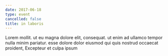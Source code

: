 ```yaml
---
date: 2017-06-18
type: event
cancelled: false
title: in laboris
---
```

Lorem mollit. ut eu magna dolore elit, consequat. ut enim ad ullamco tempor nulla minim pariatur. esse dolore dolor eiusmod qui quis nostrud occaecat proident, Excepteur et culpa ipsum